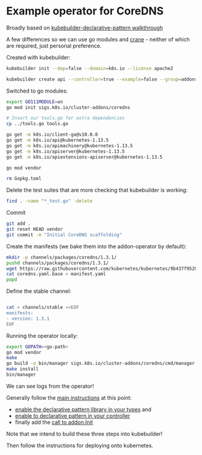 # Example operator for CoreDNS

Broadly based on [kubebuilder-declarative-pattern walkthrough](https://github.com/kubernetes-sigs/kubebuilder-declarative-pattern/blob/master/docs/addon/walkthrough/README.md)

A few differences so we can use go modules and [crane](https://github.com/google/go-containerregistry/blob/master/cmd/crane/doc/crane.md) - neither of which are required, just personal preference.

Created with kubebuilder:

```bash
kubebuilder init --dep=false --domain=k8s.io --license apache2

kubebuilder create api --controller=true --example=false --group=addons --kind=CoreDNS --make=false --namespaced=true --resource=true --version=v1alpha1

```

Switched to go modules:

```bash
export GO111MODULE=on
go mod init sigs.k8s.io/cluster-addons/coredns

# Insert our tools.go for extra dependencies
cp ../tools.go tools.go

go get -m k8s.io/client-go@v10.0.0
go get -m k8s.io/api@kubernetes-1.13.5
go get -m k8s.io/apimachinery@kubernetes-1.13.5
go get -m k8s.io/apiserver@kubernetes-1.13.5
go get -m k8s.io/apiextensions-apiserver@kubernetes-1.13.5

go mod vendor

rm Gopkg.toml
```

Delete the test suites that are more checking that kubebuilder is working:

```bash
find . -name "*_test.go" -delete
```

Commit

```bash
git add .
git reset HEAD vendor
git commit -m "Initial CoreDNS scaffolding"
```



Create the manifests (we bake them into the addon-operator by default):

```bash
mkdir -p channels/packages/coredns/1.3.1/
pushd channels/packages/coredns/1.3.1/
wget https://raw.githubusercontent.com/kubernetes/kubernetes/9b437f95207c04bf2f25ef3110fac9b356d1fa91/cluster/addons/dns/coredns/coredns.yaml.base
cat coredns.yaml.base > manifest.yaml
popd
```

Define the stable channel:

```bash

cat > channels/stable <<EOF
manifests:
- version: 1.3.1
EOF

```

Running the operator locally:

```bash
export GOPATH=<go-path>
go mod vendor
make
go build -o bin/manager sigs.k8s.io/cluster-addons/coredns/cmd/manager
make install
bin/manager
```
We can see logs from the operator!


Generally follow the [main instructions](https://github.com/kubernetes-sigs/kubebuilder-declarative-pattern/blob/master/docs/addon/walkthrough/README.md) at this point:

* [enable the declarative pattern library in your types](https://github.com/kubernetes-sigs/kubebuilder-declarative-pattern/tree/master/docs/addon/walkthrough#adding-the-framework-into-our-types) and
* [enable to declarative pattern in your controller](https://github.com/kubernetes-sigs/kubebuilder-declarative-pattern/tree/master/docs/addon/walkthrough#using-the-framework-in-the-controller)
* finally add the [call to addon.Init](https://github.com/kubernetes-sigs/kubebuilder-declarative-pattern/tree/master/docs/addon/walkthrough#misc)

Note that we intend to build these three steps into kubebuilder!

Then follow the instructions for deploying onto kubernetes.
